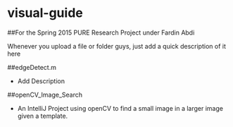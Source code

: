 # visual-guide

##For the Spring 2015 PURE Research Project under Fardin Abdi

Whenever you upload a file or folder guys, just add a quick description of it here

##edgeDetect.m
 - Add Description
 
 ##openCV_Image_Search
 - An IntelliJ Project using openCV to find a small image in a larger image given a template.
